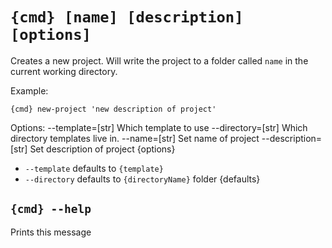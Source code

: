 # `{cmd} [name] [description] [options]`

Creates a new project. Will write the project to a folder called
  `name` in the current working directory.

Example:

`{cmd} new-project 'new description of project'`

Options:
    --template=[str]        Which template to use
    --directory=[str]       Which directory templates live in.
    --name=[str]            Set name of project
    --description=[str]     Set description of project
{options}

 - `--template` defaults to `{template}`
 - `--directory` defaults to `{directoryName}` folder
{defaults}

## `{cmd} --help`

Prints this message
